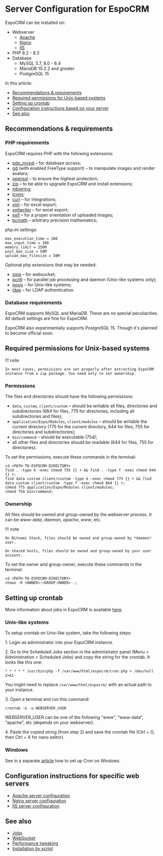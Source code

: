 # Server Configuration for EspoCRM

EspoCRM can be installed on:

* Webserver
  * [Apache](apache-server-configuration.md)
  * [Nginx](nginx-server-configuration.md)
  * [IIS](iis-server-configuration.md)
* PHP 8.2 - 8.3
* Database
  * MySQL 5.7, 8.0 - 8.4
  * MariaDB 10.2.2 and greater
  * PostgreSQL 15

In this article:

* [Recommendations & requirements](#recommendations-requirements)
* [Required permissions for Unix-based systems](#required-permissions-for-unix-based-systems)
* [Setting up crontab](#setting-up-crontab)
* [Configuration instructions based on your server](#configuration-instructions-based-on-your-server)
* [See also](#see-also)


## Recommendations & requirements

### PHP requirements

EspoCRM requires PHP with the following extensions:

* [pdo_mysql](https://php.net/manual/en/book.pdo.php) – for database access;
* [gd](https://php.net/manual/en/book.image.php) (with enabled FreeType support) – to manipulate images and render avatars;
* [openssl](https://php.net/manual/en/book.openssl.php) – to ensure the highest protection;
* [zip](https://php.net/manual/en/book.zip.php) – to be able to upgrade EspoCRM and install extensions;
* [mbstring](https://php.net/manual/en/book.mbstring.php);
* [iconv](https://php.net/manual/en/book.iconv.php);
* [curl](https://php.net/manual/en/book.curl.php) – for integrations;
* [xml](https://php.net/manual/en/book.xml.php) – for excel export;
* [xmlwriter](http://php.net/manual/en/book.xmlwriter.php) – for excel export;
* [exif](https://php.net/manual/en/book.exif.php) – for a proper orientation of uploaded images;
* [bcmath](https://www.php.net/manual/en/book.bc.php) – arbitrary precision mathematics;

php.ini settings:

```
max_execution_time = 180
max_input_time = 180
memory_limit = 256M
post_max_size = 50M
upload_max_filesize = 50M
```

Optional php extensions that may be needed:

* [zmq](http://php.net/manual/en/book.zmq.php) – for websocket;
* [pcntl](http://php.net/manual/en/book.pcntl.php) – for parallel job processing and daemon (Unix-like systems only);
* [posix](http://php.net/manual/en/book.posix.php) – for Unix-like systems;
* [ldap](http://php.net/manual/en/book.ldap.php) – for LDAP authentication.


### Database requirements

EspoCRM supports MySQL and MariaDB. These are no special peculiarities. All default settings are fine for EspoCRM.

EspoCRM also experimentally supports PostgreSQL 15. Though it's planned to become official soon.

## Required permissions for Unix-based systems

!!! note

    In most cases, permissions are set properly after extracting EspoCRM instance from a zip package. You need only to set ownership.

### Permissions

The files and directories should have the following permissions:

* `data`, `custom`, `client/custom` – should be writable all files, directories and subdirectories (664 for files, 775 for directories, including all subdirectories and files);
* `application/Espo/Modules`, `client/modules` – should be writable the current directory (775 for the current directory, 644 for files, 755 for directories and subdirectories);
* `bin/command` – should be executable (754);
* all other files and directories should be readable (644 for files, 755 for directories).

To set the permissions, execute these commands in the terminal:

```
cd <PATH-TO-ESPOCRM-DIRECTORY>
find . -type d -exec chmod 755 {} + && find . -type f -exec chmod 644 {} +;
find data custom client/custom -type d -exec chmod 775 {} + && find data custom client/custom -type f -exec chmod 664 {} +;
chmod 775 application/Espo/Modules client/modules;
chmod 754 bin/command;
```

### Ownership

All files should be owned and group-owned by the webserver process. It can be *www-data*, *daemon*, *apache*, *www*, etc.

!!! note

    On Bitnami Stack, files should be owned and group-owned by *daemon* user.

    On shared hosts, files should be owned and group-owned by your user account.
   

To set the owner and group-owner, execute these commands in the terminal:

```
cd <PATH-TO-ESPOCRM-DIRECTORY>
chown -R <OWNER>:<GROUP-OWNER> .;
```

## Setting up crontab

More information about jobs in EspoCRM is available [here](jobs.md).

### Unix-like systems

To setup crontab on Unix-like system, take the following steps:

1\. Login as administrator into your EspoCRM instance.

2\. Go to the Scheduled Jobs section in the administrator panel (Menu > Administration > Scheduled Jobs) and copy the string for the crontab. It looks like this one:

```
* * * * * /usr/bin/php -f /var/www/html/espocrm/cron.php > /dev/null 2>&1
```

You might need to replace `/var/www/html/espocrm/` with an actual path to your instance.

3\. Open a terminal and run this command:

```
crontab -e -u WEBSERVER_USER
```

WEBSERVER_USER can be one of the following “www”, “www-data”, “apache”, etc (depends on your webserver).

4\. Paste the copied string (from step 2) and save the crontab file (Ctrl + O, then Ctrl + X for nano editor).

### Windows

See in a separate [article](cron-on-windows.md) how to set up Cron on Windows.

## Configuration instructions for specific web servers

* [Apache server configuration](apache-server-configuration.md)
* [Nginx server configuration](nginx-server-configuration.md)
* [IIS server configuration](iis-server-configuration.md)

## See also

* [Jobs](jobs.md)
* [WebSocket](websocket.md)
* [Performance tweaking](performance-tweaking.md)
* [Installation by script](installation-by-script.md)
